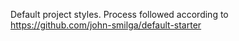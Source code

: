 Default project styles.
Process followed according to https://github.com/john-smilga/default-starter
